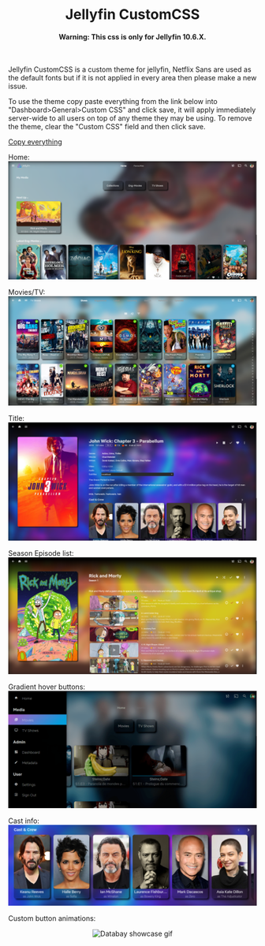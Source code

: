 <div align="center">
<h1>Jellyfin CustomCSS</h1>
<h4>Warning: This css is only for Jellyfin 10.6.X. </h4>
  <br>
</div>

Jellyfin CustomCSS is a custom theme for jellyfin,  Netflix Sans are used as the default fonts but if it is not applied in every area then please make a new issue.

To use the theme copy paste everything from the link below into "Dashboard>General>Custom CSS" and click save, it will apply immediately server-wide to all users on top of any theme they may be using. To remove the theme, clear the "Custom CSS" field and then click 
save.

<a href="https://raw.githubusercontent.com/prayag17/JellyfinCSS/master/JellyfinCUSTOM.css">Copy everything</a>



Home:
![Home](screenshots/home.png)

Movies/TV:
![movie-tv](screenshots/movie-tv.png)

Title:
![title-2](screenshots/title.png)

Season Episode list:
![season-ep-list](screenshots/season-ep-list.png)

Gradient hover buttons: 
![gradient-anim](screenshots/gradient-btn.png)

Cast info:
![cast-info](screenshots/cast-info.png)

Custom button animations:
<br/>
<p align="center">
<img src="https://i.imgur.com/oHXtLC1.gif" alt="Databay showcase gif" />
</p>


